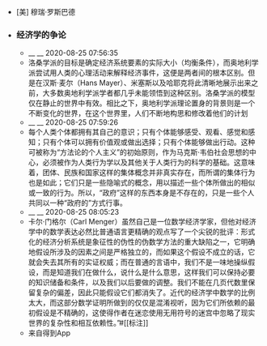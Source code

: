 - [美] 穆瑞·罗斯巴德
- ### 经济学的争论
    - __ __ 2020-08-25 07:56:35
    - 洛桑学派的目标是确定经济系统要素的实际大小（均衡条件），而奥地利学派尝试用人类的心理活动来解释经济事件，这便是两者间的根本区别。但是在汉斯·麦尔（Hans Mayer）、米塞斯以及哈耶克将此清晰地展示出来之前，大多数奥地利学派学者都几乎未能领悟到这种区别。洛桑学派的模型仅在静止的世界中有效。相比之下，奥地利学派理论置身的背景则是一个不断变化的世界，在这个世界里，人们不断地构思和修改着他们的计划
    - __ __ 2020-08-25 07:59:26
    - 每个人类个体都拥有其自己的意识；只有个体能够感受、观看、感觉和感知；只有个体可以拥有价值观或做出选择；只有个体能够做出行动。这种可被称为“方法论的个人主义”的初始原则，作为马克斯·韦伯社会思想的中心，必须被作为人类行为学以及其他关于人类行为的科学的基础。这意味着，团体、民族和国家这样的集体概念并非真实存在，而所谓的集体行为也是如此；它们只是一些隐喻式的概念，用以描述一些个体所做出的相似或一致的行为。所以，“政府”这样的东西本身是不存在的，只是一些个人共同以一种“政府的”方式行事。
    - __ __ 2020-08-25 08:05:23
    - 卡尔·门格尔（Carl Menger）虽然自己是一位数学经济学家，但他对经济学中的数学表达必然比普通语言更精确的观点写了一个尖锐的批评：形式化的经济分析系统是象征性的伪性的伪数学方法的重大缺陷之一，它明确地假设所涉及的因素之间是严格独立的，而如果这个假设不成立的话，它就会失去其所有的实证权威；而在普通的言语中，我们不是一味地操纵假设，而是知道我们在做什么，说什么是什么意思，这样我们可以保持必要的知识储备和条件，以及我们以后要做的调整。我们不能在几页代数里保留复杂的偏差，因此只能假设它们都消失了。近代的经济学中数学的比例太大，而这部分数学证明所做到的仅仅是混淆视听，因为它们所依赖的最初假设是不精确的，这使得作者在迷恋使用无用符号的迷宫中忽略了现实世界的复杂性和相互依赖性。”#[[标注]]
    - 来自得到App
